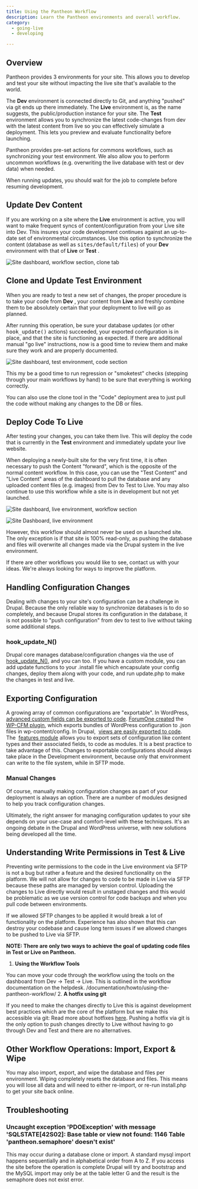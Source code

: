 ```yaml
---
title: Using the Pantheon Workflow
description: Learn the Pantheon environments and overall workflow.
category:
  - going-live
  - developing

---
```


## Overview

Pantheon provides 3 environments for your site. This allows you to develop and test your site without impacting the live site that's available to the world.

The **Dev** environment is connected directly to Git, and anything "pushed" via git ends up there immediately. The **Live** environment is, as the name suggests, the public/production instance for your site. The **Test** environment allows you to synchronize the latest code-changes from dev with the latest content from live so you can effectively simulate a deployment. This lets you preview and evaluate functionality before launching.

Pantheon provides pre-set actions for commons workflows, such as synchronizing your test environment. We also allow you to perform uncommon workflows (e.g. overwriting the live database with test or dev data) when needed.

When running updates, you should wait for the job to complete before resuming development.

## Update Dev Content

If you are working on a site where the **Live** environment is active, you will want to make frequent syncs of content/configuration from your Live site into Dev. This insures your code development continues against an up-to-date set of environmental circumstances. Use this option to synchronize the content (database as well as <tt>sites/default/files</tt>) of your **Dev** environment with that of **Live** or **Test** .

![Site dashboard, workflow section, clone tab](https://www.getpantheon.com/sites/default/files/docs/desk_images/376211)

## Clone and Update Test Environment

When you are ready to test a new set of changes, the proper procedure is to take your code from **Dev** , your content from **Live** and freshly combine them to be absolutely certain that your deployment to live will go as planned.

After running this operation, be sure your database updates (or other <tt>hook_update()</tt> actions) succeeded, your exported configuration is in place, and that the site is functioning as expected. If there are additional manual "go live" instructions, now is a good time to review them and make sure they work and are properly documented.

![Site dashboard, test environment, code section](https://www.getpantheon.com/sites/default/files/docs/desk_images/376212)

This my be a good time to run regression or "smoketest" checks (stepping through your main workflows by hand) to be sure that everything is working correctly.

You can also use the clone tool in the "Code" deployment area to just pull the code without making any changes to the DB or files.

## Deploy Code To Live

After testing your changes, you can take them live. This will deploy the code that is currently in the **Test** environment and immediately update your live website.

When deploying a newly-built site for the very first time, it is often necessary to push the Content "forward", which is the opposite of the normal content workflow. In this case, you can use the "Test Content" and "Live Content" areas of the dashboard to pull the database and any uploaded content files (e.g. images) from Dev to Test to Live. You may also continue to use this workflow while a site is in development but not yet launched.

![Site dashboard, live environment, workflow section](https://www.getpantheon.com/sites/default/files/docs/desk_images/376217)


![Site Dashboard, live environment](https://www.getpantheon.com/sites/default/files/docs/desk_images/376218)

However, this workflow should almost never be used on a launched site. The only exception is if that site is 100% read-only, as pushing the database and files will overwrite all changes made via the Drupal system in the live environment.

If there are other workflows you would like to see, contact us with your ideas. We're always looking for ways to improve the platform.

## Handling Configuration Changes

Dealing with changes to your site's configuration can be a challenge in Drupal. Because the only reliable way to synchronize databases is to do so completely, and because Drupal stores its configuration in the database, it is not possible to "push configuration" from dev to test to live without taking some additional steps.

### hook\_update\_N()

Drupal core manages database/configuration changes via the use of [hook\_update\_N()](http://api.drupal.org/api/drupal/modules%21system%21system.api.php/function/hook_update_N/7), and you can too. If you have a custom module, you can add update functions to your .install file which encapsulate your config changes, deploy them along with your code, and run update.php to make the changes in test and live.

## Exporting Configuration

A growing array of common configurations are "exportable". In WordPress, [advanced custom fields can be exported to code](http://stevegrunwell.com/blog/exploring-the-wordpress-advanced-custom-fields-export-feature/). [ForumOne created](http://forumone.com/insights/configuration-management-finally-comes-to-wordpress/) the  [WP-CFM plugin](https://github.com/forumone/wp-cfm), which exports bundles of WordPress configuration to .json files in wp-content/config. In Drupal,  [views are easily exported to code](http://www.chapterthree.com/blog/matt_cheney/howto_best_practices_embedding_views_code). The  [features module](http://drupal.org/project/features) allows you to export sets of configuration like content types and their associated fields, to code as modules. It is a best practice to take advantage of this. Changes to exportable configurations should always take place in the Development environment, because only that environment can write to the file system, while in SFTP mode.

### Manual Changes

Of course, manually making configuration changes as part of your deployment is always an option. There are a number of modules designed to help you track configuration changes.

Ultimately, the right answer for managing configuration updates to your site depends on your use-case and comfort-level with these techniques. It's an ongoing debate in the Drupal and WordPress universe, with new solutions being developed all the time.

## Understanding Write Permissions in Test & Live

Preventing write permissions to the code in the Live environment via SFTP is not a bug but rather a feature and the desired functionality on the platform. We will not allow for changes to code to be made in Live via SFTP because these paths are managed by version control. Uploading the changes to Live directly would result in unstaged changes and this would be problematic as we use version control for code backups and when you pull code between environments.

If we allowed SFTP changes to be applied it would break a lot of functionality on the platform. Experience has also shown that this can destroy your codebase and cause long term issues if we allowed changes to be pushed to Live via SFTP.

**NOTE: There are only two ways to achieve the goal of updating code files in Test or Live on Pantheon.**

1. **Using the Workflow Tools**  

You can move your code through the workflow using the tools on the dashboard from Dev → Test → Live. This is outlined in the workflow documentation on the helpdesk. /documentation/howto/using-the-pantheon-workflow/
2. **A hotfix using git**  

If you need to make the changes directly to Live this is against development best practices which are the core of the platform but we make this accessible via git: Read more about hotfixes [here](/docs/articles/sites/code/hot-fixes). Pushing a hotfix via git is the only option to push changes directly to Live without having to go through Dev and Test and there are no alternatives.

## Other Workflow Operations: Import, Export & Wipe

You may also import, export, and wipe the database and files per environment. Wiping completely resets the database and files. This means you will lose all data and will need to either re-import, or re-run install.php to get your site back online.

## Troubleshooting

### **Uncaught exception 'PDOException' with message 'SQLSTATE[42S02]: Base table or view not found: 1146 Table 'pantheon.semaphore' doesn't exist'**

This may occur during a database clone or import. A standard mysql import happens sequentially and in alphabetical order from A to Z. If you access the site before the operation is complete Drupal will try and bootstrap and the MySQL import may only be at the table letter G and the result is the semaphore does not exist error.
